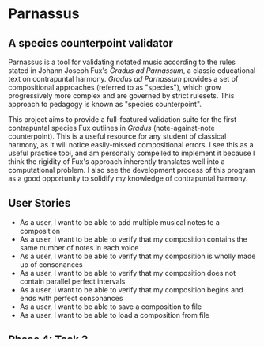 # Parnassus
## A species counterpoint validator

Parnassus is a tool for validating notated music according to the rules stated in Johann Joseph Fux's *Gradus ad Parnassum*, a classic educational text on contrapuntal harmony.
*Gradus ad Parnassum* provides a set of compositional approaches (referred to as "species"), which grow progressively more complex and are governed by strict rulesets.
This approach to pedagogy is known as "species counterpoint".

This project aims to provide a full-featured validation suite for the first contrapuntal species Fux outlines in *Gradus* (note-against-note counterpoint).
This is a useful resource for any student of classical harmony, as it will notice easily-missed compositional errors.
I see this as a useful practice tool, and am personally compelled to implement it because I think the rigidity of Fux's approach inherently translates well into a computational problem.
I also see the development process of this program as a good opportunity to solidify my knowledge of contrapuntal harmony.

## User Stories

- As a user, I want to be able to add multiple musical notes to a composition
- As a user, I want to be able to verify that my composition contains the same number of notes in each voice
- As a user, I want to be able to verify that my composition is wholly made up of consonances
- As a user, I want to be able to verify that my composition does not contain parallel perfect intervals
- As a user, I want to be able to verify that my composition begins and ends with perfect consonances
- As a user, I want to be able to save a composition to file
- As a user, I want to be able to load a composition from file

## Phase 4: Task 2
The Validator class is robust. Its validate() method uses exceptions to provide multiple failstates without having to represent them as integer error codes.